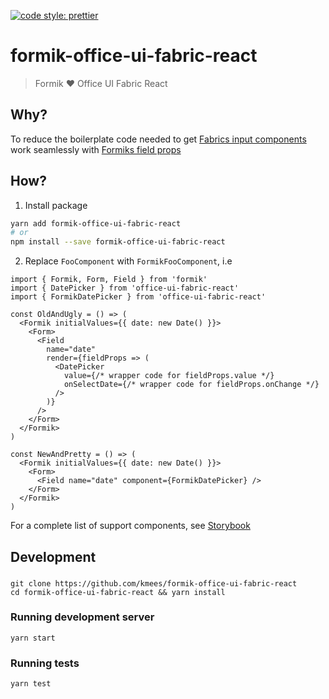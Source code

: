 [![code style: prettier](https://img.shields.io/badge/code_style-prettier-ff69b4.svg?style=flat-square)](https://github.com/prettier/prettier)

# formik-office-ui-fabric-react

> Formik ❤️ Office UI Fabric React

## Why?

To reduce the boilerplate code needed to get [Fabrics input components](https://developer.microsoft.com/en-us/fabric#/components) work seamlessly with [Formiks field props](https://jaredpalmer.com/formik/docs/api/field)

## How?

1. Install package

```bash
yarn add formik-office-ui-fabric-react
# or
npm install --save formik-office-ui-fabric-react
```

2. Replace `FooComponent` with `FormikFooComponent`, i.e

```tsx
import { Formik, Form, Field } from 'formik'
import { DatePicker } from 'office-ui-fabric-react'
import { FormikDatePicker } from 'office-ui-fabric-react'

const OldAndUgly = () => (
  <Formik initialValues={{ date: new Date() }}>
    <Form>
      <Field
        name="date"
        render={fieldProps => (
          <DatePicker
            value={/* wrapper code for fieldProps.value */}
            onSelectDate={/* wrapper code for fieldProps.onChange */}
          />
        )}
      />
    </Form>
  </Formik>
)

const NewAndPretty = () => (
  <Formik initialValues={{ date: new Date() }}>
    <Form>
      <Field name="date" component={FormikDatePicker} />
    </Form>
  </Formik>
)
```

For a complete list of support components, see [Storybook](https://kmees.github.io/formik-office-ui-fabric-react)

## Development

###

```
git clone https://github.com/kmees/formik-office-ui-fabric-react
cd formik-office-ui-fabric-react && yarn install
```

### Running development server

```
yarn start
```

### Running tests

```
yarn test
```
